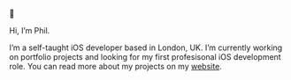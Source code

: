 👋

Hi, I’m Phil.

I’m a self-taught iOS developer based in London, UK. I’m currently working on portfolio projects and looking for my first profesisonal iOS development role. You can read more about my projects on my [website](http://phillipbaker.me/).
